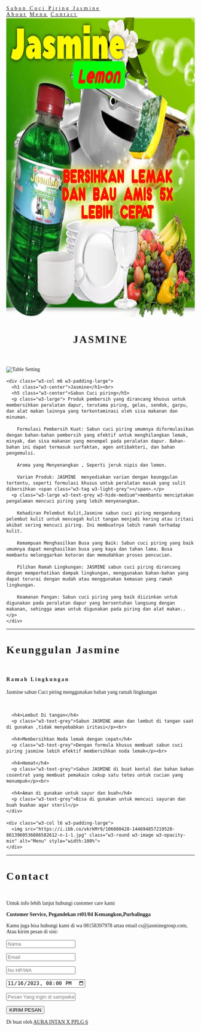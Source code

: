 <!DOCTYPE html>
<html>
<head>
<title>website latihan</title>
<meta charset="UTF-8">
<meta name="viewport" content="width=device-width, initial-scale=1">
<link rel="stylesheet" href="https://www.w3schools.com/w3css/4/w3.css">
<style>
body {font-family: "Times New Roman", Georgia, Serif;}
h1, h2, h3, h4, h5, h6 {
  font-family: "Playfair Display";
  letter-spacing: 3px;
}
</style>
</head>
<body>

<!-- Navbar (sit on top) -->
<div class="w3-top">
  <div class="w3-bar w3-white w3-padding w3-card" style="letter-spacing:4px;">
    <a href="#home" class="w3-bar-item w3-button">Sabun Cuci Piring Jasmine</a>
    <!-- Right-sided navbar links. Hide them on small screens -->
    <div class="w3-right w3-hide-small">
      <a href="#about" class="w3-bar-item w3-button">About</a>
      <a href="#menu" class="w3-bar-item w3-button">Menu</a>
      <a href="#contact" class="w3-bar-item w3-button">Contact</a>
    </div>
  </div>
</div>

<!-- Header -->
<header class="w3-display-container w3-content w3-wide" style="max-width:1600px;min-width:500px" id="home">
  <img class="w3-image" src="cuci1.jpg" alt="Jasmine" width="1600" height="800">
  <div class="w3-display-bottomleft w3-padding-large w3-opacity">
    <h1 class="w3-xxlarge">JASMINE</h1>
  </div>
</header>

<!-- Page content -->
<div class="w3-content" style="max-width:1100px">

  <!-- About Section -->
  <div class="w3-row w3-padding-64" id="about">
    <div class="w3-col m6 w3-padding-large w3-hide-small">
     <img src="https://lh3.googleusercontent.com/p/AF1QipMxM8AE8pDfw4MPLyuoXa_pvR6_eYEQhZ4T6lHV=w768-h768-n-o-v1" class="w3-round w3-image w3-opacity-min" alt="Table Setting" width="600" height="750">
    </div>

    <div class="w3-col m6 w3-padding-large">
      <h1 class="w3-center">Jasmine</h1><br>
      <h5 class="w3-center">Sabun Cuci piring</h5>
      <p class="w3-large"> Produk pembersih yang dirancang khusus untuk membersihkan peralatan dapur, terutama piring, gelas, sendok, garpu, dan alat makan lainnya yang terkontaminasi oleh sisa makanan dan minuman.

        Formulasi Pembersih Kuat: Sabun cuci piring umumnya diformulasikan dengan bahan-bahan pembersih yang efektif untuk menghilangkan lemak, minyak, dan sisa makanan yang menempel pada peralatan dapur. Bahan-bahan ini dapat termasuk surfaktan, agen antibakteri, dan bahan pengemulsi.
        
        Aroma yang Menyenangkan , Seperti jeruk nipis dan lemon. 
        
        Varian Produk: JASMINE  menyediakan varian dengan keunggulan tertentu, seperti formulasi khusus untuk peralatan masak yang sulit dibersihkan <span class="w3-tag w3-light-grey"></span>.</p>
      <p class="w3-large w3-text-grey w3-hide-medium">membantu menciptakan pengalaman mencuci piring yang lebih menyenangkan.
        
        Kehadiran Pelembut Kulit,Jasmine sabun cuci piring mengandung pelembut kulit untuk mencegah kulit tangan menjadi kering atau iritasi akibat sering mencuci piring. Ini membuatnya lebih ramah terhadap kulit.
        
        Kemampuan Menghasilkan Busa yang Baik: Sabun cuci piring yang baik umumnya dapat menghasilkan busa yang kaya dan tahan lama. Busa membantu melonggarkan kotoran dan memudahkan proses pencucian.
        
        Pilihan Ramah Lingkungan: JASMINE sabun cuci piring dirancang dengan memperhatikan dampak lingkungan, menggunakan bahan-bahan yang dapat terurai dengan mudah atau menggunakan kemasan yang ramah lingkungan.
        
        Keamanan Pangan: Sabun cuci piring yang baik diizinkan untuk digunakan pada peralatan dapur yang bersentuhan langsung dengan makanan, sehingga aman untuk digunakan pada piring dan alat makan..</p>
    </div>
  </div>
  
  <hr>
  
  <!-- Menu Section -->
  <div class="w3-row w3-padding-64" id="menu">
    <div class="w3-col l6 w3-padding-large">
      <h1 class="w3-center">Keunggulan Jasmine</h1><br>
      <h4>Ramah Lingkungan</h4>
      <p class="w3-text-grey">Jasmine sabun Cuci piring menggunakan bahan yang ramah lingkungan </p><br>
    
      <h4>Lembut Di tangan</h4>
      <p class="w3-text-grey">Sabun JASMINE aman dan lembut di tangan saat di gunakan ,tidak menyebabkan iritasi</p><br>
    
      <h4>Membersihkan Noda lemak dengan cepat</h4>
      <p class="w3-text-grey">Dengan formula khusus membuat sabun cuci piring jasmine lebih efektif membersihkan noda lemak</p><br>
    
      <h4>Hemat</h4>
      <p class="w3-text-grey">Sabun JASMINE di buat kental dan bahan bahan cosentrat yang membuat pemakain cukup satu tetes untuk cucian yang menumpuk</p><br>
    
      <h4>Aman di gunakan untuk sayur dan buah</h4>
      <p class="w3-text-grey">Bisa di gunakan untuk mencuci sayuran dan buah buahan agar steril</p>    
    </div>
    
    <div class="w3-col l6 w3-padding-large">
      <img src="https://i.ibb.co/vkrkMr9/106080428-144694857219520-8613960536086582612-n-1-1.jpg" class="w3-round w3-image w3-opacity-min" alt="Menu" style="width:100%">
    </div>
  </div>

  <hr>

  <!-- Contact Section -->
  <div class="w3-container w3-padding-64" id="contact">
    <h1>Contact</h1><br>
    <p>Untuk info lebih lanjut hubungi customer care kami</p>
    <p class="w3-text-blue-grey w3-large"><b>Customer Service, Pegandekan rt01/04 Kemangkon,Purbalingga</b></p>
    <p>Kamu juga bisa hubungi kami di wa  08158397978 artau email  cs@jasminegroup.com, Atau kirim pesan di sini:</p>
    <form action="/action_page.php" target="_blank">
      <p><input class="w3-input w3-padding-16" type="text" placeholder="Nama" required name="Name"></p>
      <p><input class="w3-input w3-padding-16" type="text" placeholder="Email" required name="Email"></p>
      <p><input class="w3-input w3-padding-16" type="text" placeholder="No HP/WA" required name="No HP/WA"></p>
      <p><input class="w3-input w3-padding-16" type="datetime-local" placeholder="tanggal" required name="date" value="2023-11-16T20:00"></p>
      <p><input class="w3-input w3-padding-16" type="text" placeholder="Pesan Yang ingin di sampaikan" required name="pesan"></p>
      <p><button class="w3-button w3-light-grey w3-section" type="submit">KIRIM PESAN</button></p>
    </form>
  </div>
  
<!-- End page content -->
</div>

<!-- Footer -->
<footer class="w3-center w3-light-grey w3-padding-32">
  <p>Di buat oleh <a href="https://aisya.id" title="W3.CSS" target="_blank" class="w3-hover-text-green">AURA INTAN X PPLG 6</a></p>
</footer>

</body>
</html>
